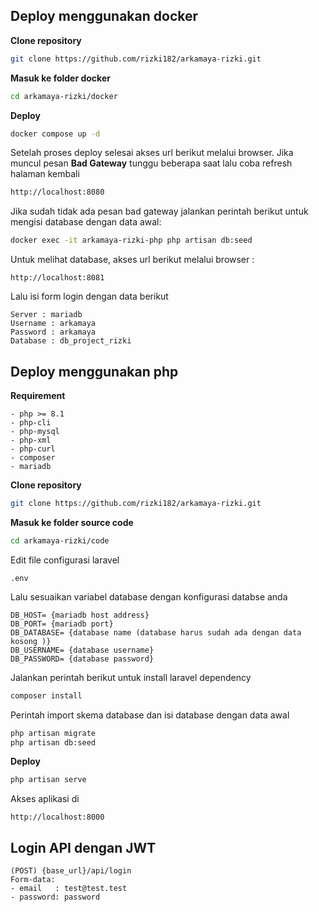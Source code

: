 ## Deploy menggunakan docker
**Clone repository**

```sh
git clone https://github.com/rizki182/arkamaya-rizki.git
```

**Masuk ke folder docker**
```sh
cd arkamaya-rizki/docker
```

**Deploy**
```sh
docker compose up -d
```

Setelah proses deploy selesai akses url berikut melalui browser. Jika muncul pesan **Bad Gateway** tunggu beberapa saat lalu coba refresh halaman kembali
```sh
http://localhost:8080
```

Jika sudah tidak ada pesan bad gateway jalankan perintah berikut untuk mengisi database dengan data awal:
```sh
docker exec -it arkamaya-rizki-php php artisan db:seed
```

Untuk melihat database, akses url berikut melalui browser :
```
http://localhost:8081
```

Lalu isi form login dengan data berikut
```
Server : mariadb
Username : arkamaya
Password : arkamaya
Database : db_project_rizki
```


## Deploy menggunakan php

**Requirement**
```
- php >= 8.1
- php-cli
- php-mysql
- php-xml
- php-curl
- composer
- mariadb
```

**Clone repository**
```sh
git clone https://github.com/rizki182/arkamaya-rizki.git
```

**Masuk ke folder source code**
```sh
cd arkamaya-rizki/code
```
Edit file configurasi laravel
```
.env
```
Lalu sesuaikan variabel database dengan konfigurasi databse anda
```
DB_HOST= {mariadb host address}
DB_PORT= {mariadb port}
DB_DATABASE= {database name (database harus sudah ada dengan data kosong )}
DB_USERNAME= {database username}
DB_PASSWORD= {database password}
```

Jalankan perintah berikut untuk install laravel dependency
```sh
composer install
```

Perintah import skema database dan isi database dengan data awal
```sh
php artisan migrate
php artisan db:seed
```

**Deploy**
```sh
php artisan serve
```

Akses aplikasi di
```
http://localhost:8000
```
## Login API dengan JWT
```
(POST) {base_url}/api/login
Form-data:
- email   : test@test.test
- password: password
```
